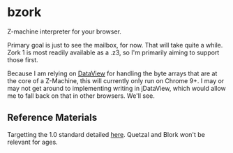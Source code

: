 bzork
=====

Z-machine interpreter for your browser.

Primary goal is just to see the mailbox, for now. That will take quite a while.
Zork 1 is most readily available as a .z3, so I'm primarily aiming to support those first.

Because I am relying on [DataView](https://developer.mozilla.org/en/JavaScript_typed_arrays/DataView)
for handling the byte arrays that are at the core of a Z-Machine, this will currently
only run on Chrome 9+. I may or may not get around to implementing writing in jDataView,
which would allow me to fall back on that in other browsers. We'll see.

Reference Materials
-------------------

Targetting the 1.0 standard detailed [here](http://www.inform-fiction.org/zmachine/standards/index.html).
Quetzal and Blork won't be relevant for ages.
